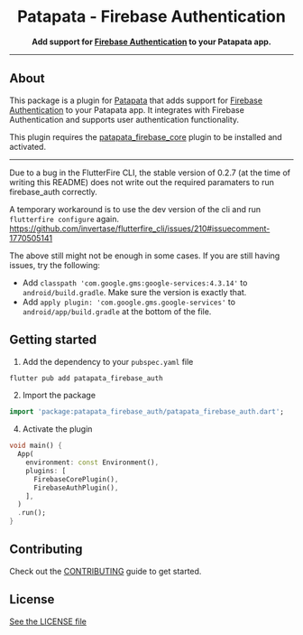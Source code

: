 <div align="center">
  <h1>Patapata - Firebase Authentication</h1>
  <p>
    <strong>Add support for <a href="https://firebase.google.com/docs/auth">Firebase Authentication</a> to your Patapata app.</strong>
  </p>
</div>

---

## About
This package is a plugin for [Patapata](https://pub.dev/packages/patapata_core) that adds support for [Firebase Authentication](https://firebase.google.com/docs/auth/) to your Patapata app.
It integrates with Firebase Authentication and supports user authentication functionality.

This plugin requires the [patapata_firebase_core](https://pub.dev/packages/patapata_firebase_core) plugin to be installed and activated.

---

Due to a bug in the FlutterFire CLI, the stable version of 0.2.7 (at the time of writing this README) does not write out the required paramaters to run firebase_auth correctly.

A temporary workaround is to use the dev version of the cli and run `flutterfire configure` again.
https://github.com/invertase/flutterfire_cli/issues/210#issuecomment-1770505141

The above still might not be enough in some cases.
If you are still having issues, try the following:
- Add `classpath 'com.google.gms:google-services:4.3.14'` to `android/build.gradle`. Make sure the version is exactly that.
- Add `apply plugin: 'com.google.gms.google-services'` to `android/app/build.gradle` at the bottom of the file.

## Getting started

1. Add the dependency to your `pubspec.yaml` file

```sh
flutter pub add patapata_firebase_auth
```

2. Import the package

```dart
import 'package:patapata_firebase_auth/patapata_firebase_auth.dart';
```

4. Activate the plugin

```dart
void main() {
  App(
    environment: const Environment(),
    plugins: [
      FirebaseCorePlugin(),
      FirebaseAuthPlugin(),
    ],
  )
  .run();
}
```

## Contributing

Check out the [CONTRIBUTING](https://github.com/gree/patapata/blob/main/CONTRIBUTING.md) guide to get started.

## License

[See the LICENSE file](https://github.com/gree/patapata/blob/main/packages/patapata_firebase_auth/LICENSE)
